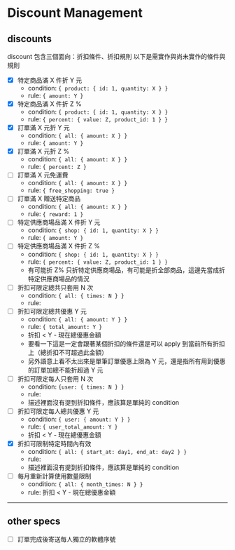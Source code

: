 # Discount Management

## discounts
discount 包含三個面向：折扣條件、折扣規則
以下是需實作與尚未實作的條件與規則

- [x] 特定商品滿 X 件折 Y 元
    - condition: `{ product: { id: 1, quantity: X } }`
    - rule: `{ amount: Y }`
- [x] 特定商品滿 X 件折 Z %
    - condition: `{ product: { id: 1, quantity: X } }`
    - rule: `{ percent: { value: Z, product_id: 1 } }`
- [x] 訂單滿 X 元折 Y 元
    - condition: `{ all: { amount: X } }`
    - rule: `{ amount: Y }`
- [x] 訂單滿 X 元折 Z %
    - condition: `{ all: { amount: X } }`
    - rule: `{ percent: Z }`
- [ ] 訂單滿 X 元免運費
    - condition: `{ all: { amount: X } }`
    - rule: `{ free_shopping: true }`
- [ ] 訂單滿 X 贈送特定商品
    - condition: `{ all: { amount: X } }`
    - rule: `{ reward: 1 }`
- [ ] 特定供應商場品滿 X 件折 Y 元
    - condition: `{ shop: { id: 1, quantity: X } }`
    - rule: `{ amount: Y }`
- [ ] 特定供應商場品滿 X 件折 Z %
    - condition: `{ shop: { id: 1, quantity: X } }`
    - rule: `{ percent: { value: Z, product_id: 1 } }`
    - 有可能折 Z% 只折特定供應商場品，有可能是折全部商品，這邊先當成折特定供應商場品的情況
- [ ] 折扣可限定總共只套用 N 次
    - condition: `{ all: { times: N } }`
    - rule:
- [ ] 折扣可限定總共優惠 Y 元
    - condition: `{ all: { amount: Y } }`
    - rule: `{ total_amount: Y }`
    - 折扣 < Y - 現在總優惠金額
    - 要看一下這是一定會跟著某個折扣的條件還是可以 apply 到當前所有折扣上（總折扣不可超過此金額）
    - 另外語意上看不太出來是單筆訂單優惠上限為 Y 元，還是指所有用到優惠的訂單加總不能折超過 Y 元
- [ ] 折扣可限定每人只套用 N 次
    - condition: `{user: { times: N } }`
    - rule:
    - 描述裡面沒有提到折扣條件，應該算是單純的 condition
- [ ] 折扣可限定每人總共優惠 Y 元
    - condition: `{ user: { amount: Y } }`
    - rule: `{ user_total_amount: Y }`
    - 折扣 < Y - 現在總優惠金額
- [x] 折扣可限制特定時間內有效
    - condition: `{ all: { start_at: day1, end_at: day2 } }`
    - rule:
    - 描述裡面沒有提到折扣條件，應該算是單純的 condition
- [ ] 每月重新計算使用數量限制
    - condition: `{ all: { month_times: N } }`
    - rule:  折扣 < Y - 現在總優惠金額

---

## other specs

- [ ] 訂單完成後寄送每人獨立的軟體序號
